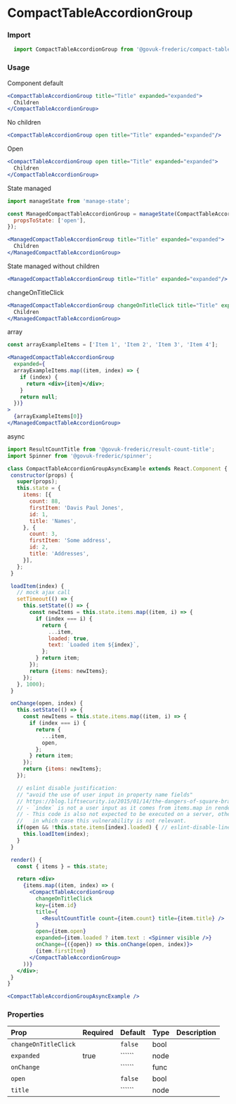 CompactTableAccordionGroup
==========================

### Import
```js
  import CompactTableAccordionGroup from '@govuk-frederic/compact-table-accordion-group';
```
<!-- STORY -->

### Usage

Component default
```jsx
<CompactTableAccordionGroup title="Title" expanded="expanded">
  Children
</CompactTableAccordionGroup>
```

No children
```jsx
<CompactTableAccordionGroup open title="Title" expanded="expanded"/>
```

Open
```jsx
<CompactTableAccordionGroup open title="Title" expanded="expanded">
  Children
</CompactTableAccordionGroup>
```

State managed
```jsx
import manageState from 'manage-state';

const ManagedCompactTableAccordionGroup = manageState(CompactTableAccordionGroup, {
  propsToState: ['open'],
});

<ManagedCompactTableAccordionGroup title="Title" expanded="expanded">
  Children
</ManagedCompactTableAccordionGroup>
```

State managed without children
```jsx
<ManagedCompactTableAccordionGroup title="Title" expanded="expanded"/>
```

changeOnTitleClick
```jsx
<ManagedCompactTableAccordionGroup changeOnTitleClick title="Title" expanded="expanded">
  Children
</ManagedCompactTableAccordionGroup>
```

array
```jsx
const arrayExampleItems = ['Item 1', 'Item 2', 'Item 3', 'Item 4'];

<ManagedCompactTableAccordionGroup
  expanded={
  arrayExampleItems.map((item, index) => {
    if (index) {
      return <div>{item}</div>;
    }
    return null;
  })}
>
  {arrayExampleItems[0]}
</ManagedCompactTableAccordionGroup>
```

async
```jsx
import ResultCountTitle from '@govuk-frederic/result-count-title';
import Spinner from '@govuk-frederic/spinner'; 

class CompactTableAccordionGroupAsyncExample extends React.Component {
 constructor(props) {
   super(props);
   this.state = {
     items: [{
       count: 88,
       firstItem: 'Davis Paul Jones',
       id: 1,
       title: 'Names',
     }, {
       count: 3,
       firstItem: 'Some address',
       id: 2,
       title: 'Addresses',
     }],
   };
 }

 loadItem(index) {
   // mock ajax call
   setTimeout(() => {
     this.setState(() => {
       const newItems = this.state.items.map((item, i) => {
         if (index === i) {
           return {
             ...item,
             loaded: true,
             text: `Loaded item ${index}`,
           };
         } return item;
       });
       return {items: newItems};
     });
   }, 1000);
 }

 onChange(open, index) {
   this.setState(() => {
     const newItems = this.state.items.map((item, i) => {
       if (index === i) {
         return {
           ...item,
           open,
         };
       } return item;
     });
     return {items: newItems};
   });

   // eslint disable justification:
   // "avoid the use of user input in property name fields"
   // https://blog.liftsecurity.io/2015/01/14/the-dangers-of-square-bracket-notation/
   // - `index` is not a user input as it comes from items.map in render.
   // - This code is also not expected to be executed on a server, other than during unit tests,
   //   in which case this vulnerability is not relevant.
   if(open && !this.state.items[index].loaded) { // eslint-disable-line security/detect-object-injection
     this.loadItem(index);
   }
 }

 render() {
   const { items } = this.state;

   return <div>
     {items.map((item, index) => (
       <CompactTableAccordionGroup
         changeOnTitleClick
         key={item.id}
         title={
           <ResultCountTitle count={item.count} title={item.title} />
         }
         open={item.open}
         expanded={item.loaded ? item.text : <Spinner visible />}
         onChange={({open}) => this.onChange(open, index)}>
         {item.firstItem}
       </CompactTableAccordionGroup>
     ))}
   </div>;
 }
}

<CompactTableAccordionGroupAsyncExample />
```

### Properties
Prop | Required | Default | Type | Description
:--- | :------- | :------ | :--- | :----------
 `changeOnTitleClick` |  | ```false``` | bool | 
 `expanded` | true | `````` | node | 
 `onChange` |  | `````` | func | 
 `open` |  | ```false``` | bool | 
 `title` |  | `````` | node | 


